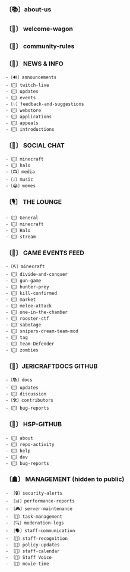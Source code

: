 ### 〔📚〕about-us

### 〔🚪〕 welcome-wagon

### 〔📝〕 community-rules

### 〔🔔〕 NEWS & INFO

    -〔🔊〕announcements
    -〔🔴〕twitch-live
    -〔🔄〕updates
    -〔📅〕events
    -〔💡〕feedback-and-suggestions
    -〔🛒〕webstore
    -〔📝〕applications
    -〔🚫〕appeals
    -〔🌟〕introductions

### 〔👥〕 SOCIAL CHAT

    -〔💬〕minecraft
    -〔💬〕halo
    -〔📺〕media
    -〔🎶〕music
    -〔😂〕memes

### 〔🎙〕 THE LOUNGE

    -〔🎤〕General
    -〔🎤〕minecraft
    -〔🎤〕Halo
    -〔🔴〕stream

### 〔🔄〕 GAME EVENTS FEED

    -〔⛏️〕minecraft
    -〔👾〕divide-and-conquer
    -〔👾〕gun-game
    -〔👾〕hunter-prey
    -〔👾〕kill-confirmed
    -〔👾〕market
    -〔👾〕melee-attack
    -〔👾〕one-in-the-chamber
    -〔👾〕rooster-ctf
    -〔👾〕sabotage
    -〔👾〕snipers-dream-team-mod
    -〔👾〕tag
    -〔👾〕team-Defender
    -〔👾〕zombies

### 〔🔗〕JERICRAFTDOCS GITHUB

    -〔📚〕docs
    -〔📣〕updates
    -〔💬〕discussion 
    -〔🛠〕contributors
    -〔🐛〕bug-reports

### 〔🔗〕 HSP-GITHUB

    -〔📝〕about
    -〔🔔〕repo-activity
    -〔🙋〕help
    -〔🎨〕dev
    -〔🐛〕bug-reports

### 〔☗〕 MANAGEMENT (hidden to public)

    - 〔🔒〕security-alerts
    - 〔📊〕performance-reports
    - 〔🎮〕server-maintenance
    - 〔📂〕task-management
    - 〔🔍〕moderation-logs
    - 〔🗣〕staff-communication
    - 〔🏅〕staff-recognition
    - 〔📑〕policy-updates
    - 〔📅〕staff-calendar
    - 〔🎤〕Staff Voice
    - 〔🎥〕movie-time